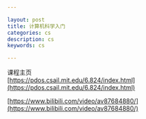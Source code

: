 ```yaml
---

layout: post
title: 计算机科学入门
categories: cs
description: cs
keywords: cs

---
```


课程主页  
[https://pdos.csail.mit.edu/6.824/index.html](https://pdos.csail.mit.edu/6.824/index.html)  

[https://www.bilibili.com/video/av87684880/](https://www.bilibili.com/video/av87684880/)  